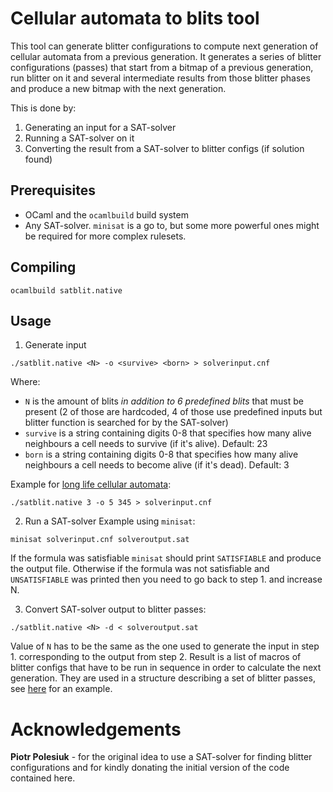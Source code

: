 # Cellular automata to blits tool

This tool can generate blitter configurations to compute next generation of cellular automata from a previous generation.
It generates a series of blitter configurations (passes) that start from a bitmap of a previous generation, run blitter on it and several intermediate results from those blitter phases and produce a new bitmap with the next generation.

This is done by:
1. Generating an input for a SAT-solver
2. Running a SAT-solver on it
3. Converting the result from a SAT-solver to blitter configs (if solution found)

## Prerequisites

- OCaml and the `ocamlbuild` build system
- Any SAT-solver. `minisat` is a go to, but some more powerful ones might be required for more complex rulesets.

## Compiling

```
ocamlbuild satblit.native
```

## Usage

1. Generate input 
```
./satblit.native <N> -o <survive> <born> > solverinput.cnf
```

Where:
- `N` is the amount of blits *in addition to 6 predefined blits* that must be present (2 of those are hardcoded, 4 of those use predefined inputs but blitter function is searched for by the SAT-solver)
- `survive` is a string containing digits 0-8 that specifies how many alive neighbours a cell needs to survive (if it's alive). Default: 23
- `born` is a string containing digits 0-8 that specifies how many alive neighbours a cell needs to become alive (if it's dead). Default: 3

Example for [long life cellular automata](https://conwaylife.com/wiki/OCA:LongLife):
```
./satblit.native 3 -o 5 345 > solverinput.cnf
```

2. Run a SAT-solver
Example using `minisat`:
```
minisat solverinput.cnf solveroutput.sat
```

If the formula was satisfiable `minisat` should print `SATISFIABLE` and produce the output file.
Otherwise if the formula was not satisfiable and `UNSATISFIABLE` was printed then you need to go back to step 1. and increase N.

3. Convert SAT-solver output to blitter passes:

```
./satblit.native <N> -d < solveroutput.sat
```

Value of `N` has to be the same as the one used to generate the input in step 1. corresponding to the output from step 2.
Result is a list of macros of blitter configs that have to be run in sequence in order to calculate the next generation.
They are used in a structure describing a set of blitter passes, see [here](https://github.com/cahirwpz/ghostown-electric-lifeforms/blob/478ca16e16fb5fd6446b255df8066ed984248b18/intro/gol-games.c#L48) for an example.

# Acknowledgements

**Piotr Polesiuk** - for the original idea to use a SAT-solver for finding blitter configurations and for kindly donating the initial version of the code contained here.

